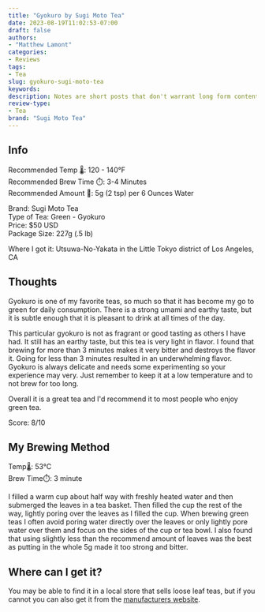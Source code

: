 ```yaml
---
title: "Gyokuro by Sugi Moto Tea"
date: 2023-08-19T11:02:53-07:00
draft: false
authors: 
- "Matthew Lamont"
categories: 
- Reviews
tags: 
- Tea
slug: gyokuro-sugi-moto-tea
keywords:
description: Notes are short posts that don't warrant long form content.
review-type:
- Tea
brand: "Sugi Moto Tea"
---
```


## Info

Recommended Temp 🌡️: 120 - 140°F  
Recommended Brew Time ⏱️: 3-4 Minutes  
Recommended Amount 🌿: 5g (2 tsp) per 6 Ounces Water

Brand: Sugi Moto Tea  
Type of Tea: Green - Gyokuro  
Price: $50 USD  
Package Size: 227g (.5 lb)

Where I got it: Utsuwa-No-Yakata in the Little Tokyo district of Los Angeles, CA

## Thoughts

Gyokuro is one of my favorite teas, so much so that it has become my go to green for daily consumption. There is a strong umami and earthy taste, but it is subtle enough that it is pleasant to drink at all times of the day.

This particular gyokuro is not as fragrant or good tasting as others I have had. It still has an earthy taste, but this tea is very light in flavor. I found that brewing for more than 3 minutes makes it very bitter and destroys the flavor it. Going for less than 3 minutes resulted in an underwhelming flavor. Gyokuro is always delicate and needs some experimenting so your experience may very. Just remember to keep it at a low temperature and to not brew for too long.

Overall it is a great tea and I'd recommend it to most people who enjoy green tea. 

Score: 8/10

## My Brewing Method

Temp🌡️: 53°C  
Brew Time⏱️: 3 minute

I filled a warm cup about half way with freshly heated water and then submerged the leaves in a tea basket. Then filled the cup the rest of the way, lightly poring over the leaves as I filled the cup. When brewing green teas I often avoid poring water directly over the leaves or only lightly pore water over them and focus on the sides of the cup or tea bowl. I also found that using slightly less than the recommend amount of leaves was the best as putting in the whole 5g made it too strong and bitter. 

## Where can I get it?

You may be able to find it in a local store that sells loose leaf teas, but if you cannot you can also get it from the [manufacturers website](https://www.sugimotousa.com/catalog/product/tea-other-varieties-loose-leaf/gyokuro/).
